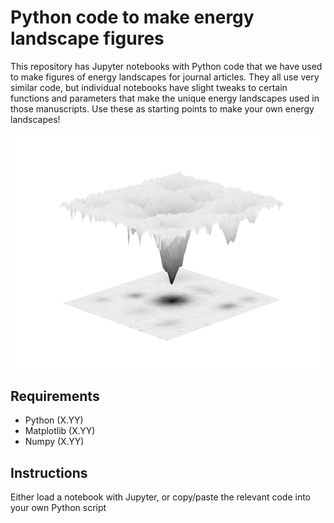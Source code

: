 # Python code to make energy landscape figures
This repository has Jupyter notebooks with Python code that we have used to make figures of energy landscapes for journal articles. They all use very similar code, but individual notebooks have slight tweaks to certain functions and parameters that make the unique energy landscapes used in those manuscripts. Use these as starting points to make your own energy landscapes!

![energy landscape](energylandscape_jacs.png)

## Requirements
* Python (X.YY)
* Matplotlib (X.YY)
* Numpy (X.YY)

## Instructions 
Either load a notebook with Jupyter, or copy/paste the relevant code into your own Python script
